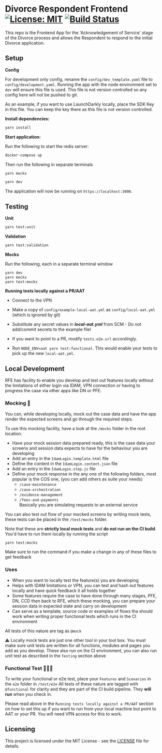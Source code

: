 # Divorce Respondent Frontend [![License: MIT](https://img.shields.io/github/license/hmcts/div-respondent-frontend)](https://opensource.org/licenses/MIT) [![Build Status](https://img.shields.io/github/checks-status/hmcts/div-respondent-frontend/master)](https://github.com/hmcts/div-respondent-frontend)

This repo is the Frontend App for the 'Acknowledgement of Service' stage of the Divorce process and allows the Respondent to respond to the initial Divorce application.

## Setup

**Config**

For development only config, rename the `config/dev_template.yaml` file to `config/development.yaml`. Running the app with the node environment set to `dev` will ensure this file is used.
This file is not version controlled so any config here will not be pushed to git.

As an example, if you want to use LaunchDarkly locally, place the SDK Key in this file. You can keep the key there as this file is not version controlled.

**Install dependencies:**

```sh
yarn install
```

**Start application:**


Run the following to start the redis server:

```sh
docker-compose up
```

Then run the following in separate terminals

```sh
yarn mocks
```

```sh
yarn dev
```

The application will now be running on ```https://localhost:3000```.

## Testing

**Unit**

```sh
yarn test:unit
```

**Validation**

```sh
yarn test:validation
```

**Mocks**

Run the following, each in a separate terminal window
```sh
yarn dev
yarn mocks
yarn test:mocks
```

**Running tests locally against a PR/AAT**

* Connect to the VPN

* Make a copy of `config/example-local-aat.yml` as `config/local-aat.yml` (which is ignored by git)

* Substitute any secret values in ***local-aat.yml*** from SCM - Do not add/commit secrets to the example file!

* If you want to point to a PR, modify `tests.e2e.url` accordingly.

* Run ```NODE_ENV=aat yarn test:functional```. This would enable your tests to pick up the new `local-aat.yml`.

## Local Development
RFE has facility to enable you develop and test out features locally without the limitations of either login via IDAM,
VPN connection or having to progress the case via other apps like DN or PFE.

### Mocking 🤡
You can, while developing locally, mock out the case data and have the app render the expected screens
and go through the required steps.

To use this mocking facility, have a look at the `/mocks` folder in the root location.

* Have your mock session data prepared ready, this is the case data your screens and session data expects to have for the
  behaviour you are developing
* Add an entry in the `IdamLogin.template.html` file
* Define the content in the `IdamLogin.content.json` file
* Add an entry in the `IdamLogin.step.js` file
* Define your mock response in the any one of the following folders, most popular is the COS one, (you can add others as suite your needs)
  * `/case-maintenance`
  * `/case-orchestration`
  * `/evidence-management`
  * `/fees-and-payments`<br>Basically you are simulating requests to an external service<br/>

You can also test out flow of your mocked screens by writing mock tests, these tests
can be placed in the `/test/mocks` folder.

Note that these are **strictly local mock tests** and **do not run on the CI build**.
You'd have to run them locally by running the script

```sh
yarn test:mocks
```
Make sure to run the command if you make a change in any of these files to get feedback


### Uses
* When you want to locally test the feature(s) you are developing
* Helps with IDAM limitations or VPN, you can test and hash out features locally and have quick feedback it all holds together
* Some features require the case to have done through many stages, PFE, DN, CCD then back to RFE, which these mocking, you can prepare your session data in expected state and carry on development
* Can serve as a template, source code or examples of flows tha should work when writing proper functional tests which runs in the CI environment

All tests of this nature are tag as `@mock`

⚠️ Locally mock tests are just one other tool in your tool box. You must make sure unit tests are written for all
functions, modules and pages you add as you develop. These also run on the CI environment, you can also run unit test as described in the `Testing` section above

### Functional Test 🧗🏽‍♀️
To write your functional or e2e test, place your `Features` and `Scenarios` in the `e2e` folder in `/test/e2e`
All tests of these nature are tagged with `@functional` for clarity and they are part of the CI build pipeline.
They **will run** when you check in.

Please read above in the `Running tests locally against a PR/AAT` section on how to set this up
if you want to run from your local machine but point to AAT or your PR. You will need VPN access for this to work.

## Licensing
This project is licensed under the MIT License - see the [LICENSE](LICENSE) file for details.
